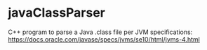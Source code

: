 # javaClassParser
C++ program to parse a Java .class file per JVM specifications: https://docs.oracle.com/javase/specs/jvms/se10/html/jvms-4.html
